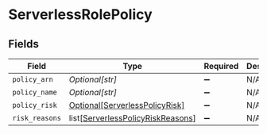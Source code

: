# ServerlessRolePolicy


## Fields

| Field                                                                                   | Type                                                                                    | Required                                                                                | Description                                                                             |
| --------------------------------------------------------------------------------------- | --------------------------------------------------------------------------------------- | --------------------------------------------------------------------------------------- | --------------------------------------------------------------------------------------- |
| `policy_arn`                                                                            | *Optional[str]*                                                                         | :heavy_minus_sign:                                                                      | N/A                                                                                     |
| `policy_name`                                                                           | *Optional[str]*                                                                         | :heavy_minus_sign:                                                                      | N/A                                                                                     |
| `policy_risk`                                                                           | [Optional[ServerlessPolicyRisk]](../../models/shared/serverlesspolicyrisk.md)           | :heavy_minus_sign:                                                                      | N/A                                                                                     |
| `risk_reasons`                                                                          | list[[ServerlessPolicyRiskReasons](../../models/shared/serverlesspolicyriskreasons.md)] | :heavy_minus_sign:                                                                      | N/A                                                                                     |